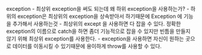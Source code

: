 exception
     - 최상위 exception을 써도 되는데 왜 하위 exception을 사용하는가?
    - 하위의 exception은 최상위의 exception을 상속받아서 하기때문에 Exception 에 기능을 추가해서 사용하는것 
    - 최상위의 except 을 사용하면 다 잡을 수 있다.  정확한 exception의 이름으로 catch을 하면 좀더 기능적으로 잡을 수 있지만 빈틈을 만들지 않기 위해 최상위 exception를 사용한다.
    - exception을 사용하면 자신이 원하는 곳으로 데이터를 이동시킬 수 있기때문에 용이하게 throw를 사용할 수 있다.
